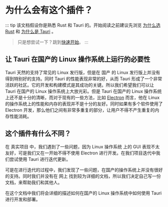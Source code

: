 # 为什么会有这个插件？

::: tip
该文档假设你是熟悉 Rust 和 Tauri 的。开始阅读之前建议先浏览 [为什么选 Rust](https://www.rust-lang.org/) 和 [为什么是 Tauri](https://tauri.app/start/) 。

> 只是想尝试一下？跳到[快速开始](./getting-started)。
:::

## 让 Tauri 在国产的 Linux 操作系统上运行的必要性

Tauri 天然的支持了常见的 Linux 发行版，但是在 国产 的 Linux 发行版上并没有得到特别好的支持。同时 Tauri 的性能表现非常的好，从而 Tauri 形成了一个非常活跃的社区。它的开发和构建模式是其成功的关键。所以我们希望我们可以让 Tauri 在国产的 Linux 操作系统上大放光彩。但是 Tauri 在国产的 Linux 操作系统上还不是十分的清晰，而对于现有的一些方法，比如 [Electron](https://www.electronjs.org/) 而言，他在 Linux 的操作系统上的性能和内存的表现并不是十分的友好。同时如果有多个软件使用了 Electron 开发，那么他们之间有非常多重复的部分，让用户不得不产生重复的内存性能消耗。

## 这个插件有什么不同？

在 真实项目 中，我们遇到了一些问题，因为 Linux 操作系统 上的 GUI 表现不太友好，可是我们又在一开始不得不使用 Electron 进行开发。在我们项目迭代中我们尝试使用 Tauri 进行迭代更新。

可是在进行迭代的过程中，我们发现了一些问题，在国产的操作系统上并没有很好的支持。同时我们并没有在 网上 找到较为详细的文档，所以我们决定自己写一份文档，来帮助我们和其他人。

在这个文档中我们将会详细的描述如何在国产的 Linux 操作系统中如何使用 Tauri 进行开发和部署。
